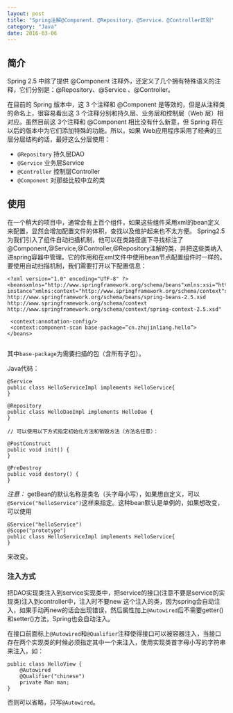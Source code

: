```yaml
---
layout: post
title: "Spring注解@Component、@Repository、@Service、@Controller区别"
category: "Java"
date: 2016-03-06
---
```



## 简介

Spring 2.5 中除了提供 @Component 注释外，还定义了几个拥有特殊语义的注释，它们分别是：@Repository、@Service 、@Controller。

在目前的 Spring 版本中，这 3 个注释和 @Component 是等效的，但是从注释类的命名上，很容易看出这 3 个注释分别和持久层、业务层和控制层（Web 层）相对应。虽然目前这 3个注释和 @Component 相比没有什么新意，但 Spring 将在以后的版本中为它们添加特殊的功能。所以，如果 Web应用程序采用了经典的三层分层结构的话，最好这么分层使用：

* `@Repository` 持久层DAO
* `@Service` 业务层Service
* `@Controller` 控制层Controller
* `@Component` 对那些比较中立的类


## 使用

在一个稍大的项目中，通常会有上百个组件，如果这些组件采用xml的bean定义来配置，显然会增加配置文件的体积，查找以及维护起来也不太方便。 Spring2.5为我们引入了组件自动扫描机制，他可以在类路径底下寻找标注了@Component,@Service,@Controller,@Repository注解的类，并把这些类纳入进spring容器中管理。它的作用和在xml文件中使用bean节点配置组件时一样的。要使用自动扫描机制，我们需要打开以下配置信息： 

```
<?xml version="1.0" encoding="UTF-8" ?>
<beansxmlns="http://www.springframework.org/schema/beans"xmlns:xsi="http://www.w3.org/2001/XMLSchema-instance"xmlns:context="http://www.springframework.org/schema/context"xsi:schemaLocation="http://www.springframework.org/schema/beans  http://www.springframework.org/schema/beans/spring-beans-2.5.xsd  http://www.springframework.org/schema/context  http://www.springframework.org/schema/context/spring-context-2.5.xsd" 

 <context:annotation-config/>
 <context:component-scan base-package=”cn.zhujinliang.hello”>   
</beans>   


```

其中`base-package`为需要扫描的包（含所有子包）。

Java代码：
  
```
@Service
public class HelloServiceImpl implements HelloService{   
} 

@Repository
public class HelloDaoImpl implements HelloDao { 
}

// 可以使用以下方式指定初始化方法和销毁方法（方法名任意）：

@PostConstruct
public void init() { 
} 

@PreDestroy
public void destory() { 
} 

```
*注意：* getBean的默认名称是类名（头字母小写），如果想自定义，可以`@Service("helloService")`这样来指定。这种bean默认是单例的，如果想改变，可以使用

```
@Service("helloService")
@Scope("prototype")
public class HelloServiceImpl implements HelloService{   
} 

```
来改变。


### 注入方式 

把DAO实现类注入到service实现类中，把service的接口(注意不要是service的实现类)注入到controller中，注入时不要new 这个注入的类，因为spring会自动注入，如果手动再new的话会出现错误，然后属性加上`@Autowired`后不需要getter()和setter()方法，Spring也会自动注入。

在接口前面标上`@Autowired`和`@Qualifier`注释使得接口可以被容器注入，当接口存在两个实现类的时候必须指定其中一个来注入，使用实现类首字母小写的字符串来注入，如： 

```
public class HelloView {
    @Autowired  
    @Qualifier("chinese")
    private Man man; 
}
```   
否则可以省略，只写`@Autowired`。 

